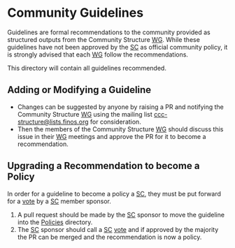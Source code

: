 # Community Guidelines

Guidelines are formal recommendations to the community provided as structured outputs from the Community Structure [WG]. While these guidelines have not been approved by the [SC] as official community policy, it is strongly advised that each [WG] follow the recommendations.

This directory will contain all guidelines recommended.

## Adding or Modifying a Guideline

- Changes can be suggested by anyone by raising a PR and notifying the Community Structure [WG] using the mailing list <ccc-structure@lists.finos.org> for consideration.
- Then the members of the Community Structure [WG] should discuss this issue in their [WG] meetings and approve the PR for it to become a recommendation.

## Upgrading a Recommendation to become a Policy

In order for a guideline to become a policy a [SC], they must be put forward for a [vote] by a [SC] member sponsor.

1. A pull request should be made by the [SC] sponsor to move the guideline into the [Policies] directory.
2. The [SC] sponsor should call a [SC] [vote] and if approved by the majority the PR can be merged and the recommendation is now a policy.

[Policies]: ../community-policies
[vote]: ../steering/charter.md#voting
[SC]: ../community-groups.md#steering-committee
[WG]: ../community-groups.md#working-groups
